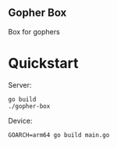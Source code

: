 Gopher Box
-----
Box for gophers

# Quickstart

Server:
```
go build
./gopher-box
```

Device:
```
GOARCH=arm64 go build main.go
```
